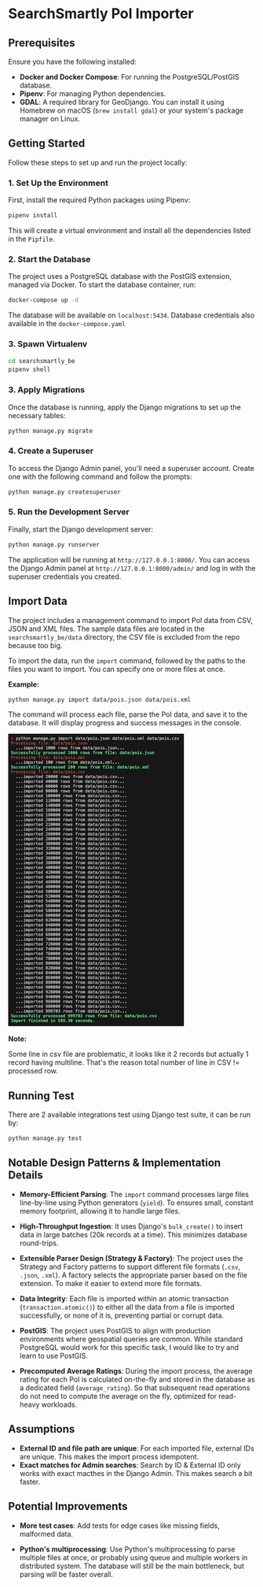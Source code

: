 # SearchSmartly PoI Importer

## Prerequisites

Ensure you have the following installed:

- **Docker and Docker Compose**: For running the PostgreSQL/PostGIS database.
- **Pipenv**: For managing Python dependencies.
- **GDAL**: A required library for GeoDjango. You can install it using Homebrew on macOS (`brew install gdal`) or your system's package manager on Linux.

## Getting Started

Follow these steps to set up and run the project locally:

### 1. Set Up the Environment

First, install the required Python packages using Pipenv:

```bash
pipenv install
```

This will create a virtual environment and install all the dependencies listed in the `Pipfile`.

### 2. Start the Database

The project uses a PostgreSQL database with the PostGIS extension, managed via Docker. To start the database container, run:

```bash
docker-compose up -d
```

The database will be available on `localhost:5434`. Database credentials also available in the `docker-compose.yaml`

### 3. Spawn Virtualenv

```bash
cd searchsmartly_be
pipenv shell
```

### 3. Apply Migrations

Once the database is running, apply the Django migrations to set up the necessary tables:

```bash
python manage.py migrate
```

### 4. Create a Superuser

To access the Django Admin panel, you'll need a superuser account. Create one with the following command and follow the prompts:

```bash
python manage.py createsuperuser
```

### 5. Run the Development Server

Finally, start the Django development server:

```bash
python manage.py runserver
```

The application will be running at `http://127.0.0.1:8000/`. You can access the Django Admin panel at `http://127.0.0.1:8000/admin/` and log in with the superuser credentials you created.

## Import Data

The project includes a management command to import PoI data from CSV, JSON and XML files. The sample data files are located in the `searchsmartly_be/data` directory, the CSV file is excluded from the repo because too big.

To import the data, run the `import` command, followed by the paths to the files you want to import. You can specify one or more files at once.

**Example:**

```bash
python manage.py import data/pois.json data/pois.xml
```

The command will process each file, parse the PoI data, and save it to the database. It will display progress and success messages in the console.

![Screenshot](screenshot.png)

**Note:**

Some line in csv file are problematic, it looks like it 2 records but actually 1 record having multiline. That's the reason total number of line in CSV != processed row.


## Running Test

There are 2 available integrations test using Django test suite, it can be run by: 

```bash
python manage.py test
```

## Notable Design Patterns & Implementation Details

- **Memory-Efficient Parsing**: The `import` command processes large files line-by-line using Python generators (`yield`). To ensures small, constant memory footprint, allowing it to handle large files.

- **High-Throughput Ingestion**: It uses Django's `bulk_create()` to insert data in large batches (20k records at a time). This minimizes database round-trips.

- **Extensible Parser Design (Strategy & Factory)**: The project uses the Strategy and Factory patterns to support different file formats (`.csv`, `.json`, `.xml`). A factory selects the appropriate parser based on the file extension. To make it easier to extend more file formats.

- **Data Integrity**: Each file is imported within an atomic transaction (`transaction.atomic()`) to either all the data from a file is imported successfully, or none of it is, preventing partial or corrupt data.

- **PostGIS**: The project uses PostGIS to align with production environments where geospatial queries are common. While standard PostgreSQL would work for this specific task, I would like to try and learn to use PostGIS.

- **Precomputed Average Ratings**: During the import process, the average rating for each PoI is calculated on-the-fly and stored in the database as a dedicated field (`average_rating`). So that subsequent read operations do not need to compute the average on the fly, optimized for read-heavy workloads.

## Assumptions

- **External ID and file path are unique**: For each imported file, external IDs are unique. This makes the import process idempotent.
- **Exact matches for Admin searches**: Search by ID & External ID only works with exact macthes in the Django Admin. This makes search a bit faster.


## Potential Improvements

- **More test cases**: Add tests for edge cases like missing fields, malformed data.

- **Python's multiprocessing**: Use Python's multiprocessing to parse multiple files at once, or probably using queue and multiple workers in distributed system. The database will still be the main bottleneck, but parsing will be faster overall.

